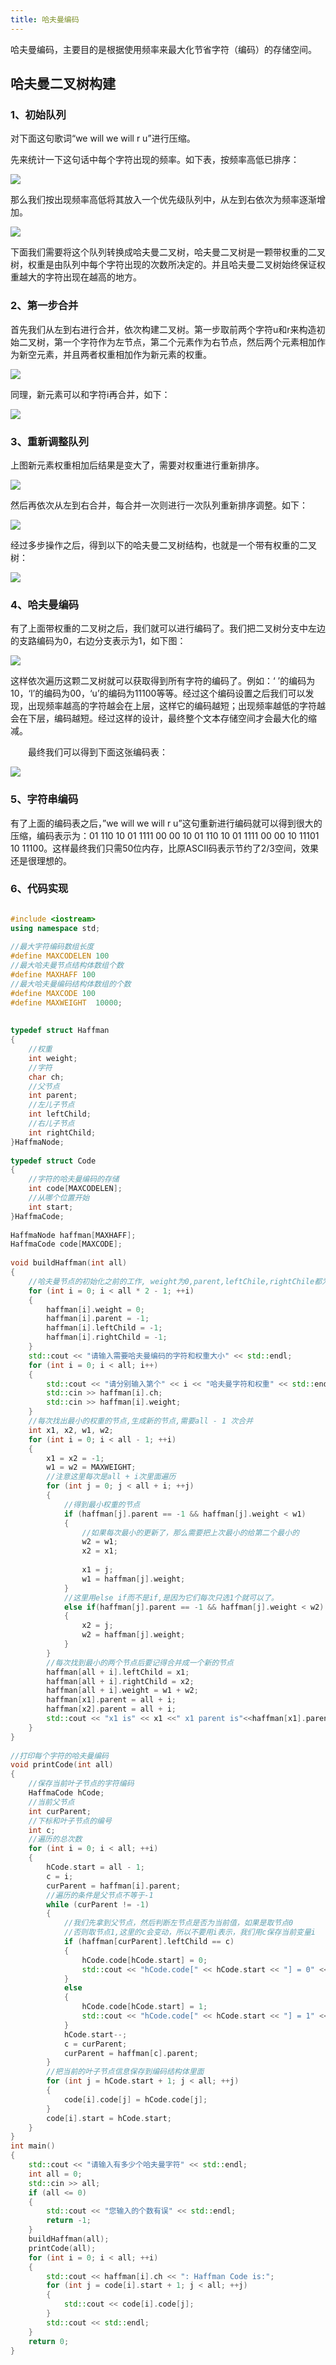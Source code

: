 ```yaml
---
title: 哈夫曼编码
---
```


哈夫曼编码，主要目的是根据使用频率来最大化节省字符（编码）的存储空间。

## 哈夫曼二叉树构建
### 1、初始队列
对下面这句歌词“we will we will r u”进行压缩。

先来统计一下这句话中每个字符出现的频率。如下表，按频率高低已排序：

![](https://s2.ax1x.com/2019/09/05/neKiaq.jpg)

那么我们按出现频率高低将其放入一个优先级队列中，从左到右依次为频率逐渐增加。

![](https://s2.ax1x.com/2019/09/05/neKVRU.jpg)

下面我们需要将这个队列转换成哈夫曼二叉树，哈夫曼二叉树是一颗带权重的二叉树，权重是由队列中每个字符出现的次数所决定的。并且哈夫曼二叉树始终保证权重越大的字符出现在越高的地方。

### 2、第一步合并
首先我们从左到右进行合并，依次构建二叉树。第一步取前两个字符u和r来构造初始二叉树，第一个字符作为左节点，第二个元素作为右节点，然后两个元素相加作为新空元素，并且两者权重相加作为新元素的权重。

![](https://s2.ax1x.com/2019/09/05/neKFI0.jpg)

同理，新元素可以和字符i再合并，如下：

![](https://s2.ax1x.com/2019/09/05/neKAiV.jpg)

### 3、重新调整队列
上图新元素权重相加后结果是变大了，需要对权重进行重新排序。

![](https://s2.ax1x.com/2019/09/05/neKEGT.jpg)

然后再依次从左到右合并，每合并一次则进行一次队列重新排序调整。如下：

![](https://s2.ax1x.com/2019/09/05/neKZzF.jpg)

经过多步操作之后，得到以下的哈夫曼二叉树结构，也就是一个带有权重的二叉树：

![](https://s2.ax1x.com/2019/09/05/neKmM4.jpg)
### 4、哈夫曼编码
有了上面带权重的二叉树之后，我们就可以进行编码了。我们把二叉树分支中左边的支路编码为0，右边分支表示为1，如下图：

![](https://s2.ax1x.com/2019/09/05/neKnsJ.jpg)

这样依次遍历这颗二叉树就可以获取得到所有字符的编码了。例如：‘ ’的编码为10，‘l’的编码为00，‘u’的编码为11100等等。经过这个编码设置之后我们可以发现，出现频率越高的字符越会在上层，这样它的编码越短；出现频率越低的字符越会在下层，编码越短。经过这样的设计，最终整个文本存储空间才会最大化的缩减。 

　　最终我们可以得到下面这张编码表：

![](https://s2.ax1x.com/2019/09/05/neKMZR.jpg)

### 5、字符串编码
有了上面的编码表之后，”we will we will r u”这句重新进行编码就可以得到很大的压缩，编码表示为：01 110 10 01 1111 00 00 10 01 110 10 01 1111 00 00 10 11101 10 11100。这样最终我们只需50位内存，比原ASCII码表示节约了2/3空间，效果还是很理想的。

### 6、代码实现
```cpp

#include <iostream>
using namespace std;
 
//最大字符编码数组长度
#define MAXCODELEN 100
//最大哈夫曼节点结构体数组个数
#define MAXHAFF 100
//最大哈夫曼编码结构体数组的个数
#define MAXCODE 100
#define MAXWEIGHT  10000;
 
 
typedef struct Haffman
{
    //权重
    int weight;
    //字符
    char ch;
    //父节点
    int parent;
    //左儿子节点
    int leftChild;
    //右儿子节点
    int rightChild;
}HaffmaNode;
 
typedef struct Code
{
    //字符的哈夫曼编码的存储
    int code[MAXCODELEN];
    //从哪个位置开始
    int start;
}HaffmaCode;
 
HaffmaNode haffman[MAXHAFF];
HaffmaCode code[MAXCODE];
 
void buildHaffman(int all)
{
    //哈夫曼节点的初始化之前的工作, weight为0,parent,leftChile,rightChile都为-1
    for (int i = 0; i < all * 2 - 1; ++i)
    {
        haffman[i].weight = 0;
        haffman[i].parent = -1;
        haffman[i].leftChild = -1;
        haffman[i].rightChild = -1;
    }
    std::cout << "请输入需要哈夫曼编码的字符和权重大小" << std::endl;
    for (int i = 0; i < all; i++)
    {
        std::cout << "请分别输入第个" << i << "哈夫曼字符和权重" << std::endl;
        std::cin >> haffman[i].ch;
        std::cin >> haffman[i].weight;
    }
    //每次找出最小的权重的节点,生成新的节点,需要all - 1 次合并
    int x1, x2, w1, w2;
    for (int i = 0; i < all - 1; ++i)
    {
        x1 = x2 = -1;
        w1 = w2 = MAXWEIGHT;
        //注意这里每次是all + i次里面遍历
        for (int j = 0; j < all + i; ++j)
        {
            //得到最小权重的节点
            if (haffman[j].parent == -1 && haffman[j].weight < w1)
            {
                //如果每次最小的更新了，那么需要把上次最小的给第二个最小的
                w2 = w1;
                x2 = x1;
 
                x1 = j;
                w1 = haffman[j].weight;
            }
            //这里用else if而不是if,是因为它们每次只选1个就可以了。
            else if(haffman[j].parent == -1 && haffman[j].weight < w2)
            {
                x2 = j;
                w2 = haffman[j].weight;
            }
        }
        //每次找到最小的两个节点后要记得合并成一个新的节点
        haffman[all + i].leftChild = x1;
        haffman[all + i].rightChild = x2;
        haffman[all + i].weight = w1 + w2;
        haffman[x1].parent = all + i;
        haffman[x2].parent = all + i;
        std::cout << "x1 is" << x1 <<" x1 parent is"<<haffman[x1].parent<< " x2 is" << x2 <<" x2 parent is "<< haffman[x2].parent<< " new Node is " << all + i << "new weight is" << haffman[all + i].weight << std::endl;
    }
}
 
//打印每个字符的哈夫曼编码
void printCode(int all)
{
    //保存当前叶子节点的字符编码
    HaffmaCode hCode;
    //当前父节点
    int curParent;
    //下标和叶子节点的编号
    int c;
    //遍历的总次数
    for (int i = 0; i < all; ++i)
    {
        hCode.start = all - 1;
        c = i;
        curParent = haffman[i].parent;
        //遍历的条件是父节点不等于-1
        while (curParent != -1)
        {
            //我们先拿到父节点，然后判断左节点是否为当前值，如果是取节点0
            //否则取节点1,这里的c会变动，所以不要用i表示，我们用c保存当前变量i
            if (haffman[curParent].leftChild == c)
            {
                hCode.code[hCode.start] = 0;
                std::cout << "hCode.code[" << hCode.start << "] = 0" << std::endl;
            }
            else
            {
                hCode.code[hCode.start] = 1;
                std::cout << "hCode.code[" << hCode.start << "] = 1" << std::endl;
            }
            hCode.start--;
            c = curParent;
            curParent = haffman[c].parent;
        }
        //把当前的叶子节点信息保存到编码结构体里面
        for (int j = hCode.start + 1; j < all; ++j)
        {
            code[i].code[j] = hCode.code[j];
        }
        code[i].start = hCode.start;
    }
}
int main()
{
    std::cout << "请输入有多少个哈夫曼字符" << std::endl;
    int all = 0;
    std::cin >> all;
    if (all <= 0)
    {
        std::cout << "您输入的个数有误" << std::endl;
        return -1;
    }
    buildHaffman(all);
    printCode(all);
    for (int i = 0; i < all; ++i)
    {
        std::cout << haffman[i].ch << ": Haffman Code is:";
        for (int j = code[i].start + 1; j < all; ++j)
        {
            std::cout << code[i].code[j];
        }
        std::cout << std::endl;
    }
    return 0;
}
```

